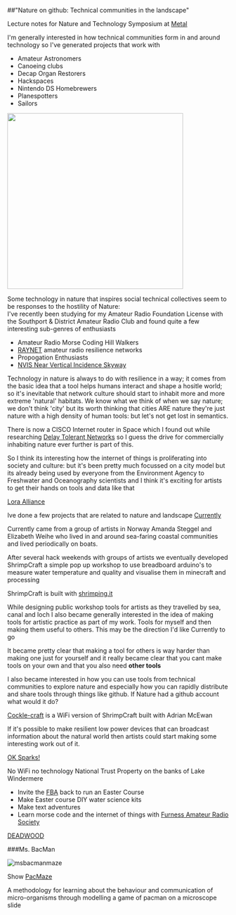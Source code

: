 ##"Nature on github: Technical communities in the landscape"

Lecture notes for Nature and Technology Symposium at [Metal](http://www.metalculture.com/about-us/liverpool/)

I'm generally interested in how technical communities form in and around technology so I've generated projects that work with

 * Amateur Astronomers
 * Canoeing clubs
 * Decap Organ Restorers 
 * Hackspaces
 * Nintendo DS Homebrewers
 * Planespotters
 * Sailors

<img src="https://upload.wikimedia.org/wikipedia/commons/thumb/2/26/NVIS_Radiation_Pattern.svg/1280px-NVIS_Radiation_Pattern.svg.png" width="400">

Some technology in nature that inspires social technical collectives seem to be responses to the hostility of Nature:  
I've recently been studying for my Amateur Radio Foundation License with the Southport & District Amateur Radio Club and found quite a few interesting sub-genres of enthusiasts 

 * Amateur Radio Morse Coding Hill Walkers
 * [RAYNET](http://www.raynet-uk.net/) amateur radio resilience networks
 * Propogation Enthusiasts
 * [NVIS Near Vertical Incidence Skyway](https://en.wikipedia.org/wiki/Near_vertical_incidence_skywave)

Technology in nature is always to do with resilience in a way; it comes from the basic idea that a tool helps humans interact and shape a hositle world; so it's inevitable that network culture should start to inhabit more and more extreme 'natural' habitats. We know what we think of when we say nature; we don't think 'city' but its worth thinking that cities ARE nature they're just nature with a high density of human tools: but let's not get lost in semantics.

There is now a CISCO Internet router in Space which I found out while researching [Delay Tolerant Networks](http://personal.ee.surrey.ac.uk/Personal/L.Wood/dtn/bundle.html) so I guess the drive for commercially inhabiting nature ever further is part of this.

So I think its interesting how the internet of things is proliferating into society and culture: but it's been pretty much focussed on a city model but its already being used by everyone from the Environment Agency to Freshwater and Oceanography scientists and I think it's exciting for artists to get their hands on tools and data like that  

[Lora Alliance](https://www.lora-alliance.org/)

Ive done a few projects that are related to nature and landscape 
[Currently](http://currently.no) 

Currently came from a group of artists in Norway Amanda Steggel and Elizabeth Weihe who lived in and around sea-faring coastal communities and lived periodically on boats.

After several hack weekends with groups of artists we eventually developed ShrimpCraft a simple pop up workshop to use breadboard arduino's to measure water temperature and quality and visualise them in minecraft and processing

ShrimpCraft is built with [shrimping.it](http://start.shrimping.it/)

While designing public workshop tools for artists as they travelled by sea, canal and loch I also became generally interested in the idea of making tools for artistic practice as part of my work. Tools for myself and then making them useful to others. This may be the direction I'd like Currently to go 

It became pretty clear that making a tool for others is way harder than making one just for yourself and it really became clear that you cant make tools on your own and that you also need **other tools**

I also became interested in how you can use tools from technical communities to explore nature and especially how you can rapidly distribute and share tools through things like github. If Nature had a github account what would it do?

[Cockle-craft](https://github.com/mcqn/cocklecraft-of-things) is a WiFi version of ShrimpCraft built with Adrian McEwan

If it's possible to make resilient low power devices that can broadcast information about the natural world then artists could start making some interesting work out of it.

[OK Sparks!](http://slyrabbit.net/ok-sparks/)

No WiFi no technology National Trust Property on the banks of Lake Windermere

 * Invite the [FBA]() back to run an Easter Course
 * Make Easter course DIY water science kits
 * Make text adventures 
 * Learn morse code and the internet of things with [Furness Amateur Radio Society](http://www.fba.org.uk/)

[DEADWOOD](http://github.com/cheapjack/DeadWood)

###Ms. BacMan

![msbacmanmaze](https://cloud.githubusercontent.com/assets/128456/14002580/ce872e22-f144-11e5-9471-77ce48cd8198.png)

Show [PacMaze](http://www.thingiverse.com/thing:24604)

A methodology for learning about the behaviour and communication of micro-organisms through modelling a game of pacman on a microscope slide 




